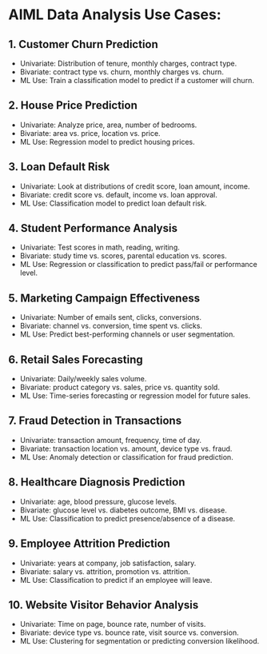 # AIML Data Analysis Use Cases:
## 1. Customer Churn Prediction
- Univariate: Distribution of tenure, monthly charges, contract type.
- Bivariate: contract type vs. churn, monthly charges vs. churn.
- ML Use: Train a classification model to predict if a customer will churn.

## 2. House Price Prediction
- Univariate: Analyze price, area, number of bedrooms.
- Bivariate: area vs. price, location vs. price.
- ML Use: Regression model to predict housing prices.

## 3. Loan Default Risk
- Univariate: Look at distributions of credit score, loan amount, income.
- Bivariate: credit score vs. default, income vs. loan approval.
- ML Use: Classification model to predict loan default risk.

## 4. Student Performance Analysis
- Univariate: Test scores in math, reading, writing.
- Bivariate: study time vs. scores, parental education vs. scores.
- ML Use: Regression or classification to predict pass/fail or performance level.

## 5. Marketing Campaign Effectiveness
- Univariate: Number of emails sent, clicks, conversions.
- Bivariate: channel vs. conversion, time spent vs. clicks.
- ML Use: Predict best-performing channels or user segmentation.

## 6. Retail Sales Forecasting
- Univariate: Daily/weekly sales volume.
- Bivariate: product category vs. sales, price vs. quantity sold.
- ML Use: Time-series forecasting or regression model for future sales.

## 7. Fraud Detection in Transactions
- Univariate: transaction amount, frequency, time of day.
- Bivariate: transaction location vs. amount, device type vs. fraud.
- ML Use: Anomaly detection or classification for fraud prediction.

## 8. Healthcare Diagnosis Prediction
- Univariate: age, blood pressure, glucose levels.
- Bivariate: glucose level vs. diabetes outcome, BMI vs. disease.
- ML Use: Classification to predict presence/absence of a disease.

## 9. Employee Attrition Prediction
- Univariate: years at company, job satisfaction, salary.
- Bivariate: salary vs. attrition, promotion vs. attrition.
- ML Use: Classification to predict if an employee will leave.

## 10. Website Visitor Behavior Analysis
- Univariate: Time on page, bounce rate, number of visits.
- Bivariate: device type vs. bounce rate, visit source vs. conversion.
- ML Use: Clustering for segmentation or predicting conversion likelihood.
